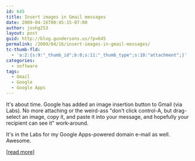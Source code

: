 ```yaml
---
id: 645
title: Insert images in Gmail messages
date: 2009-04-16T00:45:15-07:00
author: joshg253
layout: post
guid: http://blog.gundersons.us/?p=645
permalink: /2009/04/16/insert-images-in-gmail-messages/
tc-thumb-fld:
  - 'a:2:{s:9:"_thumb_id";b:0;s:11:"_thumb_type";s:10:"attachment";}'
categories:
  - software
tags:
  - Gmail
  - Google
  - Google Apps
---
```

It's about time. Google has added an image insertion button to Gmail (via Labs). No more attaching or the weird-ass "don't click control-A, but drag-select an image, copy it, and paste it into your message, and hopefully your recipient can see it" work-around.

It's in the Labs for my Google Apps-powered domain e-mail as well. Awesome.

[<a href="http://gmailblog.blogspot.com/2009/04/new-in-labs-inserting-images.html">read more</a>]
